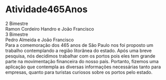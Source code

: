 # Atividade465Anos
2 Bimestre <br>
Ramon Cordeiro Handro e João Francisco <br>
3 Bimestre <br>
Pedro Almeida e João Francisco <br>
Para a comemoração dos 465 anos de São Paulo nos foi proposto um trabalho contemplando a região litorânea do estado. Após uma breve pesquisa, nós decidimos trabalhar com os portos pois eles tem grande parte na movimentação financeira do nosso país. Portanto, fizemos uma aplicação que contempla as diversas informações necessárias tanto para empresas, quanto para turistas curiosos sobre os portos pelo estado.
